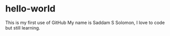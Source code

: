 # hello-world
This is my first use of GitHub
My name is Saddam S Solomon, I love to code but still learning.

